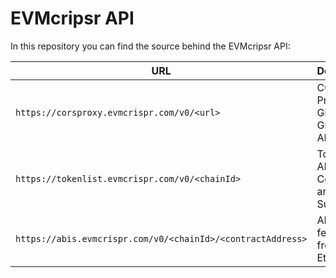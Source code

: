 # EVMcripsr API

In this repository you can find the source behind the EVMcripsr API:

| URL | Description |
| --- | --- |
| `https://corsproxy.evmcrispr.com/v0/<url>` | CORS Proxy to Giveth GraphQL API |
| `https://tokenlist.evmcrispr.com/v0/<chainId>` | Token List API mixing Coingecko and Superfluid |
| `https://abis.evmcrispr.com/v0/<chainId>/<contractAddress>` | ABI API to fetch ABIs from Etherscan |
